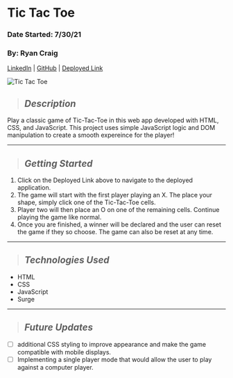 # Tic Tac Toe
### Date Started: 7/30/21
### By: Ryan Craig

[LinkedIn](https://www.linkedin.com/in/ryancraigeit/) | [GitHub](https://github.com/Rpcraig123/Tic-Tac-Toe) | [Deployed Link](https://pacific-bayou-56761.herokuapp.com/)

![Tic Tac Toe](https://vuejsexamples.com/content/images/2017/03/Tic-Tac-Toe.gif)

>## *Description*
Play a classic game of Tic-Tac-Toe in this web app developed with HTML, CSS, and JavaScript. This project uses simple JavaScript logic and DOM manipulation to create a smooth expereince for the player!

---

>## *Getting Started*
1. Click on the Deployed Link above to navigate to the deployed application.
2. The game will start with the first player playing an X. The place your shape, simply click one of the Tic-Tac-Toe cells.
3. Player two will then place an O on one of the remaining cells. Continue playing the game like normal.
4. Once you are finished, a winner will be declared and the user can reset the game if they so choose. The game can also be reset at any time.

---

>## *Technologies Used* 
* HTML
* CSS
* JavaScript
* Surge

---

>## *Future Updates*

- [ ] additional CSS styling to improve appearance and make the game compatible with mobile displays.
- [ ] Implementing a single player mode that would allow the user to play against a computer player.
